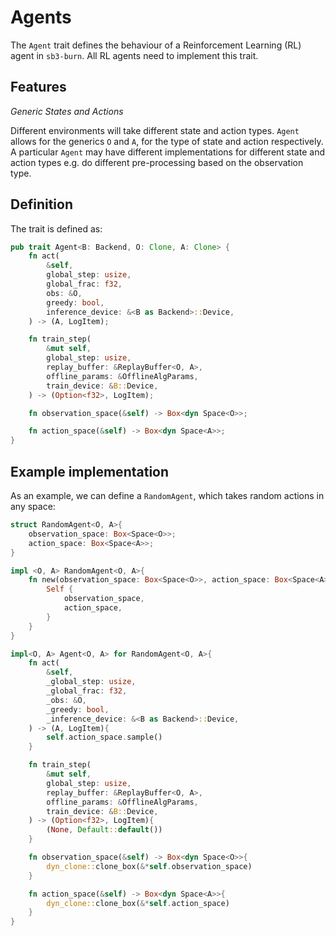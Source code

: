 # Agents
The `Agent` trait defines the behaviour of a Reinforcement Learning (RL) agent in `sb3-burn`. 
All RL agents need to implement this trait. 

## Features
_Generic States and Actions_

Different environments will take different state and action types. `Agent` allows for the
generics `O` and `A`, for the type of state and action respectively. A particular `Agent`
may have different implementations for different state and action types e.g. do different
pre-processing based on the observation type.


## Definition
The trait is defined as:

```rust
pub trait Agent<B: Backend, O: Clone, A: Clone> {
    fn act(
        &self,
        global_step: usize,
        global_frac: f32,
        obs: &O,
        greedy: bool,
        inference_device: &<B as Backend>::Device,
    ) -> (A, LogItem);

    fn train_step(
        &mut self,
        global_step: usize,
        replay_buffer: &ReplayBuffer<O, A>,
        offline_params: &OfflineAlgParams,
        train_device: &B::Device,
    ) -> (Option<f32>, LogItem);

    fn observation_space(&self) -> Box<dyn Space<O>>;

    fn action_space(&self) -> Box<dyn Space<A>>;
}
```

## Example implementation
As an example, we can define a `RandomAgent`, which takes
random actions in any space:

```rust
struct RandomAgent<O, A>{
    observation_space: Box<Space<O>>;
    action_space: Box<Space<A>>;
}

impl <O, A> RandomAgent<O, A>{
    fn new(observation_space: Box<Space<O>>, action_space: Box<Space<A>>) -> Self {
        Self {
            observation_space,
            action_space,
        }
    }
}

impl<O, A> Agent<O, A> for RandomAgent<O, A>{
    fn act(
        &self,
        _global_step: usize,
        _global_frac: f32,
        _obs: &O,
        _greedy: bool,
        _inference_device: &<B as Backend>::Device,
    ) -> (A, LogItem){
        self.action_space.sample()
    }

    fn train_step(
        &mut self,
        global_step: usize,
        replay_buffer: &ReplayBuffer<O, A>,
        offline_params: &OfflineAlgParams,
        train_device: &B::Device,
    ) -> (Option<f32>, LogItem){
        (None, Default::default())
    }

    fn observation_space(&self) -> Box<dyn Space<O>>{
        dyn_clone::clone_box(&*self.observation_space)
    }

    fn action_space(&self) -> Box<dyn Space<A>>{
        dyn_clone::clone_box(&*self.action_space)
    }
}